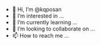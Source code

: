 - 👋 Hi, I’m @kqposan
- 👀 I’m interested in ...
- 🌱 I’m currently learning ...
- 💞️ I’m looking to collaborate on ...
- 📫 How to reach me ...

<!---
kqposan/kqposan is a ✨ special ✨ repository because its `README.md` (this file) appears on your GitHub profile.
You can click the Preview link to take a look at your changes.
--->
